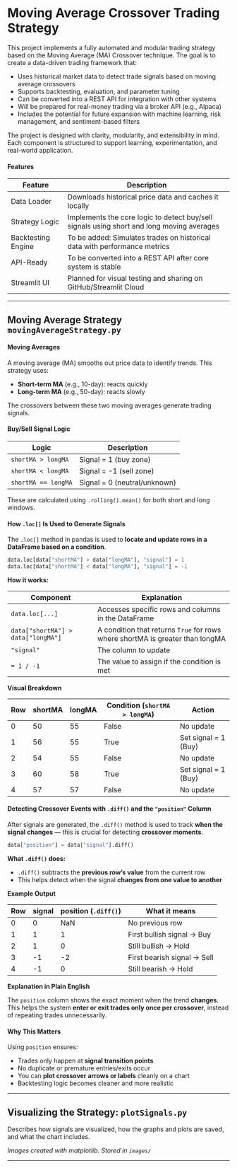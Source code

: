 # Moving Average Crossover Trading Strategy

This project implements a fully automated and modular trading strategy based on the Moving Average (MA) Crossover technique. The goal is to create a data-driven trading framework that:

- Uses historical market data to detect trade signals based on moving average crossovers
- Supports backtesting, evaluation, and parameter tuning
- Can be converted into a REST API for integration with other systems
- Will be prepared for real-money trading via a broker API (e.g., Alpaca)
- Includes the potential for future expansion with machine learning, risk management, and sentiment-based filters

The project is designed with clarity, modularity, and extensibility in mind. Each component is structured to support learning, experimentation, and real-world application.

#### Features

| Feature               | Description                                                                            |
|-----------------------|----------------------------------------------------------------------------------------|
| Data Loader        | Downloads historical price data and caches it locally                                 |
| Strategy Logic     | Implements the core logic to detect buy/sell signals using short and long moving averages |
| Backtesting Engine | To be added: Simulates trades on historical data with performance metrics             |
| API-Ready          | To be converted into a REST API after core system is stable                           |
| Streamlit UI       | Planned for visual testing and sharing on GitHub/Streamlit Cloud                      |

---

## Moving Average Strategy `movingAverageStrategy.py`

#### Moving Averages

A moving average (MA) smooths out price data to identify trends. This strategy uses:

- **Short-term MA** (e.g., 10-day): reacts quickly
- **Long-term MA** (e.g., 50-day): reacts slowly

The crossovers between these two moving averages generate trading signals.

#### Buy/Sell Signal Logic

| Logic                         | Description                               |
|------------------------------|-------------------------------------------|
| `shortMA > longMA`           | Signal = 1 (buy zone)                     |
| `shortMA < longMA`           | Signal = -1 (sell zone)                   |
| `shortMA == longMA`          | Signal = 0 (neutral/unknown)              |

These are calculated using `.rolling().mean()` for both short and long windows.

#### How `.loc[]` Is Used to Generate Signals

The `.loc[]` method in pandas is used to **locate and update rows in a DataFrame based on a condition**.

```python
data.loc[data["shortMA"] > data["longMA"], "signal"] = 1
data.loc[data["shortMA"] < data["longMA"], "signal"] = -1
```

**How it works:**

| Component | Explanation |
|-----------|-------------|
| `data.loc[...]`         | Accesses specific rows and columns in the DataFrame |
| `data["shortMA"] > data["longMA"]` | A condition that returns `True` for rows where shortMA is greater than longMA |
| `"signal"`              | The column to update |
| `= 1 / -1`              | The value to assign if the condition is met |

**Visual Breakdown**

| Row | shortMA | longMA | Condition (`shortMA > longMA`) | Action |
|-----|---------|--------|----------------------------------|--------|
| 0   | 50      | 55     | False                           | No update  
| 1   | 56      | 55     | True                            | Set signal = 1 (Buy)  
| 2   | 54      | 55     | False                           | No update  
| 3   | 60      | 58     | True                            | Set signal = 1 (Buy)  
| 4   | 57      | 57     | False                           | No update  

#### Detecting Crossover Events with `.diff()` and the `"position"` Column

After signals are generated, the `.diff()` method is used to track **when the signal changes** — this is crucial for detecting **crossover moments**.

```python
data["position"] = data["signal"].diff()
```

**What `.diff()` does:**

- `.diff()` subtracts the **previous row’s value** from the current row
- This helps detect when the signal **changes from one value to another**

**Example Output**

| Row | signal | position (`.diff()`) | What it means      |
|-----|--------|----------------------|---------------------|
| 0   | 0      | NaN                  | No previous row  
| 1   | 1      | 1                    | First bullish signal → Buy  
| 2   | 1      | 0                    | Still bullish → Hold  
| 3   | -1     | -2                   | First bearish signal → Sell  
| 4   | -1     | 0                    | Still bearish → Hold  


**Explanation in Plain English**

The `position` column shows the exact moment when the trend **changes**.  
This helps the system **enter or exit trades only once per crossover**, instead of repeating trades unnecessarily.


#### Why This Matters

Using `position` ensures:
- Trades only happen at **signal transition points**
- No duplicate or premature entries/exits occur
- You can **plot crossover arrows or labels** cleanly on a chart
- Backtesting logic becomes cleaner and more realistic

---

## Visualizing the Strategy: `plotSignals.py`

Describes how signals are visualized, how the graphs and plots are saved, and what the chart includes.

*Images created with matplotlib. Stored in `images/`*

---